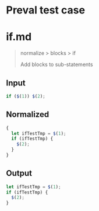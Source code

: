 # Preval test case

# if.md

> normalize > blocks > if
>
> Add blocks to sub-statements

## Input

`````js filename=intro
if ($(1)) $(2);
`````

## Normalized

`````js filename=intro
{
  let ifTestTmp = $(1);
  if (ifTestTmp) {
    $(2);
  }
}
`````

## Output

`````js filename=intro
let ifTestTmp = $(1);
if (ifTestTmp) {
  $(2);
}
`````
